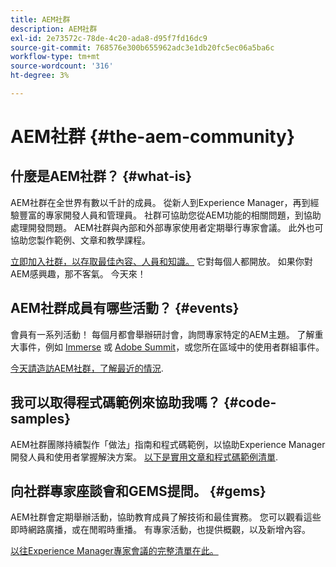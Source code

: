 ```yaml
---
title: AEM社群
description: AEM社群
exl-id: 2e73572c-78de-4c20-ada8-d95f7fd16dc9
source-git-commit: 768576e300b655962adc3e1db20fc5ec06a5ba6c
workflow-type: tm+mt
source-wordcount: '316'
ht-degree: 3%

---
```


# AEM社群 {#the-aem-community}

## 什麼是AEM社群？ {#what-is}

AEM社群在全世界有數以千計的成員。 從新人到Experience Manager，再到經驗豐富的專家開發人員和管理員。 社群可協助您從AEM功能的相關問題，到協助處理開發問題。 AEM社群與內部和外部專家使用者定期舉行專家會議。 此外也可協助您製作範例、文章和教學課程。

[立即加入社群，以存取最佳內容、人員和知識。](https://experienceleaguecommunities.adobe.com/t5/adobe-experience-manager/ct-p/adobe-experience-manager-community) 它對每個人都開放。 如果你對AEM感興趣，那不客氣。 今天來！

## AEM社群成員有哪些活動？ {#events}

會員有一系列活動！ 每個月都會舉辦研討會，詢問專家特定的AEM主題。 了解重大事件，例如 [Immerse](https://help-forums.adobe.com/content/adobeforums/en/experience-manager-forum/adobe-experience-manager.topic.html/forum__fb7p-the_immerseagendai.html) 或 [Adobe Summit](https://business.adobe.com/summit/adobe-summit.html)，或您所在區域中的使用者群組事件。

[今天請造訪AEM社群，了解最近的情況](https://help-forums.adobe.com/content/adobeforums/en/experience-manager-forum/adobe-experience-manager.html).

## 我可以取得程式碼範例來協助我嗎？ {#code-samples}

AEM社群團隊持續製作「做法」指南和程式碼範例，以協助Experience Manager開發人員和使用者掌握解決方案。 [以下是實用文章和程式碼範例清單](https://experienceleaguecommunities.adobe.com/t5/adobe-experience-manager/ct-p/adobe-experience-manager-community).

## 向社群專家座談會和GEMS提問。 {#gems}

AEM社群會定期舉辦活動，協助教育成員了解技術和最佳實務。 您可以觀看這些即時網路廣播，或在閒暇時重播。 有專家活動，也提供概觀，以及新增內容。

[以往Experience Manager專家會議的完整清單在此。](https://experienceleague.adobe.com/docs/experience-manager-guides-learn/tutorials/knowledge-base/expert-session/expert-session.html?lang=en)
